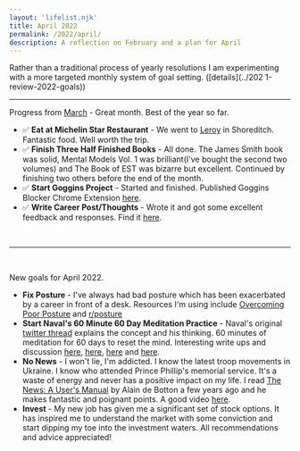 ```yaml
---
layout: 'lifelist.njk'
title: April 2022
permalink: /2022/april/
description: A reflection on February and a plan for April
---
```


Rather than a traditional process of yearly resolutions I am experimenting with a more targeted monthly
system of goal setting. ([details](../202 1-review-2022-goals))

---

Progress from [March](/2022/march) - Great month. Best of the year so far.

- ✅ <strong class="green-background">Eat at Michelin Star Restaurant</strong> - We went to [Leroy](https://www.leroyshoreditch.com/) in Shoreditch. Fantastic food. Well worth the trip.
- ✅ <strong class="green-background">Finish Three Half Finished Books</strong> - All done. The James Smith book was solid, Mental Models Vol. 1 was brilliant(I've bought the second two volumes) and The Book of EST was bizarre but excellent. Continued by finishing two others before the end of the month.
- ✅ <strong class="green-background">Start Goggins Project</strong> - Started and finished. Published Goggins Blocker Chrome Extension [here](https://chrome.google.com/webstore/detail/goggins-blocker/kpnafocdjkofgnpaafppplaghogpgadk).
- ✅ <strong class="green-background">Write Career Post/Thoughts</strong> - Wrote it and got some excellent feedback and responses. Find it [here](https://rory.codes/thoughts-on-career.html).

<br />

---

<br />

New goals for April 2022.

- <strong class="green-background">Fix Posture</strong> - I've always had bad posture which has been exacerbated by a career in front of a desk. Resources I'm using include [Overcoming Poor Posture](https://www.amazon.co.uk/Overcoming-Poor-Posture-Systematic-Performance/dp/194755400X) and [r/posture](https://www.reddit.com/r/Posture/top/?sort=top&t=all)
- <strong class="green-background">Start Naval's 60 Minute 60 Day Meditation Practice</strong> - Naval's original [twitter thread](https://twitter.com/naval/status/1261481222359801856) explains the concept and his thinking. 60 minutes of meditation for 60 days to reset the mind. Interesting write ups and discussion [here](https://sameerbajaj.com/OneHourMeditation/), [here](https://www.navalmanack.com/almanack-of-naval-ravikant/meditation-mental-strength), [here](https://www.deepanseeralan.com/random/my-thoughts-on-completing-naval's-60-day-meditation/) and [here](https://www.thenow.co/naval-ravikant-meditation/).
- <strong class="green-background">No News</strong> - I won't lie, I'm addicted. I know the latest troop movements in Ukraine. I know who attended Prince Phillip's memorial service. It's a waste of energy and never has a positive impact on my life. I read [The News: A User's Manual](https://www.alaindebotton.com/news-users-manual/) by Alain de Botton a few years ago and he makes fantastic and poignant points. A good video [here](https://www.youtube.com/watch?v=I08u0eKvwUY).
- <strong class="green-background">Invest</strong> - My new job has given me a significant set of stock options. It has inspired me to understand the market with some conviction and start dipping my toe into the investment waters. All recommendations and advice appreciated!
